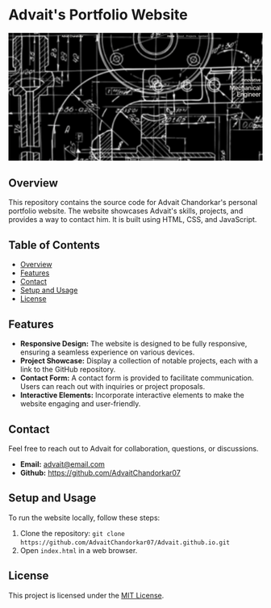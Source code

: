 # Advait's Portfolio Website

![Portfolio Banner](Finishedproduct.png)

## Overview

This repository contains the source code for Advait Chandorkar's personal portfolio website. The website showcases Advait's skills, projects, and provides a way to contact him. It is built using HTML, CSS, and JavaScript.

## Table of Contents

- [Overview](#overview)
- [Features](#features)
- [Contact](#contact)
- [Setup and Usage](#setup-and-usage)
- [License](#license)

## Features

- **Responsive Design:** The website is designed to be fully responsive, ensuring a seamless experience on various devices.
- **Project Showcase:** Display a collection of notable projects, each with a link to the GitHub repository.
- **Contact Form:** A contact form is provided to facilitate communication. Users can reach out with inquiries or project proposals.
- **Interactive Elements:** Incorporate interactive elements to make the website engaging and user-friendly.

## Contact

Feel free to reach out to Advait for collaboration, questions, or discussions.

- **Email:** advait@email.com
- **Github:** https://github.com/AdvaitChandorkar07

## Setup and Usage

To run the website locally, follow these steps:

1. Clone the repository: `git clone https://github.com/AdvaitChandorkar07/Advait.github.io.git`
2. Open `index.html` in a web browser.

## License

This project is licensed under the [MIT License](LICENSE).
